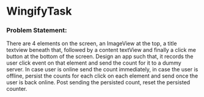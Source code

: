 # WingifyTask

### Problem Statement:

There are 4 elements on the screen, an ImageView at the top, a title textview beneath that, followed by a content textView and finally a click me button at the bottom of the screen. Design an app such that, it records the user click event on that element and send the count for it to a dummy server. In case user is online send the count immediately, in case the user is offline, persist the counts for each click on each element and send once the user is back online. Post sending the persisted count, reset the persisted counter.


